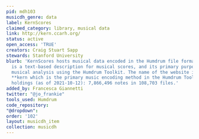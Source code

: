 ```yaml
---
pid: mdh103
musicdh_genre: data
label: KernScores
claimed_category: library, musical data
link: http://kern.ccarh.org/
status: active
open_access: 'TRUE'
creators: Craig Stuart Sapp
stewards: Stanford University
blurb: 'KernScores hosts musical data encoded in the Humdrum file format. The data
  is a text-based description for musical scores, and its primary purpose is for computational
  musical analysis using the Humdrum Toolkit. The name of the website is derived from
  **kern which is the primary music encoding method in the Humdrum Toolkit. Total
  holdings (as of 2021-10-12): 7,866,496 notes in 108,703 files.'
added_by: Francesca Giannetti
twitter: "@jo_frankie"
tools_used: Humdrum
code_repository: 
"@dropdown": 
order: '102'
layout: musicdh_item
collection: musicdh
---
```

